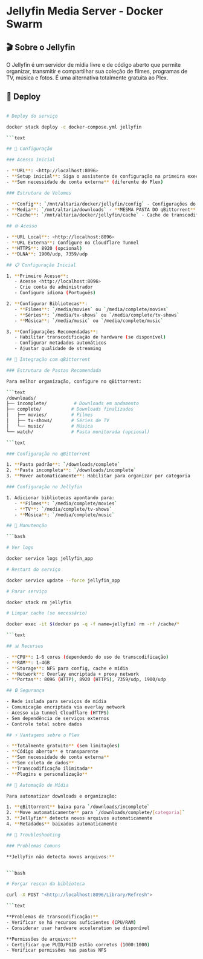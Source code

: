 # Jellyfin Media Server - Docker Swarm

## 🎬 Sobre o Jellyfin

O Jellyfin é um servidor de mídia livre e de código aberto que permite organizar, transmitir e compartilhar sua coleção de filmes, programas de TV, música e fotos. É uma alternativa totalmente gratuita ao Plex.

## 🚀 Deploy

```bash

# Deploy do serviço

docker stack deploy -c docker-compose.yml jellyfin

```text

## 🔧 Configuração

### Acesso Inicial

- **URL**: <http://localhost:8096>
- **Setup inicial**: Siga o assistente de configuração na primeira execução
- **Sem necessidade de conta externa** (diferente do Plex)

### Estrutura de Volumes

- **Config**: `/mnt/altaria/docker/jellyfin/config` - Configurações do Jellyfin
- **Media**: `/mnt/altaria/downloads` - **MESMA PASTA DO qBittorrent** 
- **Cache**: `/mnt/altaria/docker/jellyfin/cache` - Cache de transcodificação

## 🌐 Acesso

- **URL Local**: <http://localhost:8096>
- **URL Externa**: Configure no Cloudflare Tunnel
- **HTTPS**: 8920 (opcional)
- **DLNA**: 1900/udp, 7359/udp

## 📋 Configuração Inicial

1. **Primeiro Acesso**:
   - Acesse <http://localhost:8096>
   - Crie conta de administrador
   - Configure idioma (Português)

2. **Configurar Bibliotecas**:
   - **Filmes**: `/media/movies` ou `/media/complete/movies`
   - **Séries**: `/media/tv-shows` ou `/media/complete/tv-shows`
   - **Música**: `/media/music` ou `/media/complete/music`

3. **Configurações Recomendadas**:
   - Habilitar transcodificação de hardware (se disponível)
   - Configurar metadados automáticos
   - Ajustar qualidade de streaming

## 🔗 Integração com qBittorrent

### Estrutura de Pastas Recomendada

Para melhor organização, configure no qBittorrent:

```text
/downloads/
├── incomplete/          # Downloads em andamento
├── complete/           # Downloads finalizados
│   ├── movies/         # Filmes
│   ├── tv-shows/       # Séries de TV
│   └── music/          # Música
└── watch/              # Pasta monitorada (opcional)

```text

### Configuração no qBittorrent

1. **Pasta padrão**: `/downloads/complete`
2. **Pasta incompleta**: `/downloads/incomplete`
3. **Mover automaticamente**: Habilitar para organizar por categoria

### Configuração no Jellyfin

1. Adicionar bibliotecas apontando para:
   - **Filmes**: `/media/complete/movies`
   - **TV**: `/media/complete/tv-shows`
   - **Música**: `/media/complete/music`

## 🔧 Manutenção

```bash

# Ver logs

docker service logs jellyfin_app

# Restart do serviço

docker service update --force jellyfin_app

# Parar serviço

docker stack rm jellyfin

# Limpar cache (se necessário)

docker exec -it $(docker ps -q -f name=jellyfin) rm -rf /cache/*

```text

## 📊 Recursos

- **CPU**: 1-6 cores (dependendo do uso de transcodificação)
- **RAM**: 1-4GB
- **Storage**: NFS para config, cache e mídia
- **Network**: Overlay encriptada + proxy network
- **Portas**: 8096 (HTTP), 8920 (HTTPS), 7359/udp, 1900/udp

## 🔒 Segurança

- Rede isolada para serviços de mídia
- Comunicação encriptada via overlay network
- Acesso via tunnel Cloudflare (HTTPS)
- Sem dependência de serviços externos
- Controle total sobre dados

## ⚡ Vantagens sobre o Plex

- **Totalmente gratuito** (sem limitações)
- **Código aberto** e transparente
- **Sem necessidade de conta externa**
- **Sem coleta de dados**
- **Transcodificação ilimitada**
- **Plugins e personalização**

## 🎯 Automação de Mídia

Para automatizar downloads e organização:

1. **qBittorrent** baixa para `/downloads/incomplete`
2. **Move automaticamente** para `/downloads/complete/[categoria]`
3. **Jellyfin** detecta novos arquivos automaticamente
4. **Metadados** baixados automaticamente

## 🔧 Troubleshooting

### Problemas Comuns

**Jellyfin não detecta novos arquivos:**


```bash

# Forçar rescan da biblioteca

curl -X POST "<http://localhost:8096/Library/Refresh">

```text

**Problemas de transcodificação:**
- Verificar se há recursos suficientes (CPU/RAM)
- Considerar usar hardware acceleration se disponível

**Permissões de arquivo:**
- Certificar que PUID/PGID estão corretos (1000:1000)
- Verificar permissões nas pastas NFS
